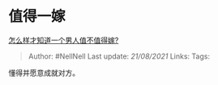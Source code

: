 # 值得一嫁
[怎么样才知道一个男人值不值得嫁?](https://www.zhihu.com/question/396899947/answer/1585116075)

> Author: #NellNell 
Last update: *21/08/2021* 
Links:
Tags: 

懂得并愿意成就对方。